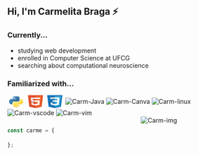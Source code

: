 ## Hi, I'm Carmelita Braga ⚡

### Currently...
  * studying web development
  * enrolled in Computer Science at UFCG
  * searching about computational neuroscience

### Familiarized with...
<div style="display: inline_block">
  <img align="center" alt="Carm-Python" height="30" width="40" src="https://raw.githubusercontent.com/devicons/devicon/master/icons/python/python-original.svg">
  <img align="center" alt="Carm-HTML5" height="30" width="40" src="https://raw.githubusercontent.com/devicons/devicon/master/icons/html5/html5-original.svg">
  <img align="center" alt="Carm-CSS3" height="30" width="40" src="https://raw.githubusercontent.com/devicons/devicon/master/icons/css3/css3-original.svg">
  <img align="center" alt="Carm-Java" height="30" width="40" src="https://cdn.jsdelivr.net/gh/devicons/devicon/icons/java/java-original.svg">
  <img align="center" alt="Carm-Canva" height="30" width="40" src="https://cdn.jsdelivr.net/gh/devicons/devicon/icons/canva/canva-original.svg">
  <img  align="center" alt="Carm-linux" height="30" width="40" src="https://cdn.jsdelivr.net/gh/devicons/devicon/icons/linux/linux-original.svg">
  <img align="center" alt="Carm-vscode" height="30" width="40" src="https://cdn.jsdelivr.net/gh/devicons/devicon/icons/vscode/vscode-original.svg">
  <img align="center" alt="Carm-vim" height="30" width="40" src="https://cdn.jsdelivr.net/gh/devicons/devicon/icons/vim/vim-original.svg">   
</div>

<!--
**CarmelitaBraga/CarmelitaBraga** is a ✨ _special_ ✨ repository because its `README.md` (this file) appears on your GitHub profile.

Here are some ideas to get you started:

- 🔭 I’m currently working on ...
- 🌱 I’m currently learning ...
- 👯 I’m looking to collaborate on ...
- 🤔 I’m looking for help with ...
- 💬 Ask me about ...
- 📫 How to reach me: ...
- 😄 Pronouns: ...
- ⚡ Fun fact: ...
-->

<div style="display: inline_block">
<img align="right" alt="Carm-img" height="200" width="200" src="https://cdn.discordapp.com/attachments/1004915442869096479/1066501197667778580/download20230106202503.png">
  </div>
  
  ###

```javascript
const carme = {
  
};
```
